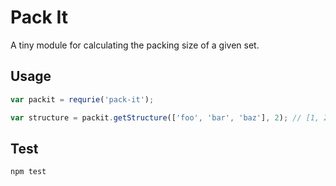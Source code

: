 # Pack It

A tiny module for calculating the packing size of a given set.

## Usage

```js
var packit = requrie('pack-it');

var structure = packit.getStructure(['foo', 'bar', 'baz'], 2); // [1, 2, 2]
```

## Test

```
npm test
```
